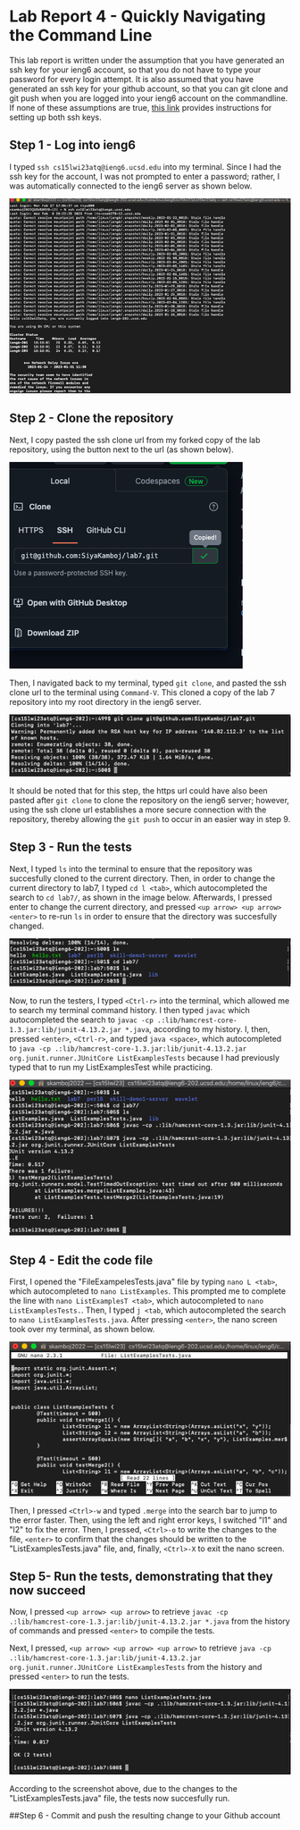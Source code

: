 # Lab Report 4 - Quickly Navigating the Command Line

This lab report is written under the assumption that you have generated an ssh key for your ieng6 account, so that you do not have to type your password for every login attempt. It is also assumed that you have generated an ssh key for your github account, so that you can git clone and git push when you are logged into your ieng6 account on the commandline. If none of these assumptions are true, [this link](https://ucsd-cse15l-w23.github.io/week/week7/) provides instructions for setting up both ssh keys.

## Step 1 - Log into ieng6

  I typed `ssh cs15lwi23atq@ieng6.ucsd.edu` into my terminal. Since I had the ssh key for the account, I was not prompted to enter a password; rather, I was automatically connected to the ieng6 server as shown below. 
  
  ![Succesful login to ssh](images/sshnopassword.png)
  
## Step 2 - Clone the repository

  Next, I copy pasted the ssh clone url from my forked copy of the lab repository, using the button next to the url (as shown below). 
 
 ![SSH url was copied](images/copiedsshurl.png)
  
  Then, I navigated back to my terminal, typed `git clone`, and pasted the ssh clone url to the terminal using `Command-V`. This cloned a copy of the lab 7 repository into my root directory in the ieng6 server. 
 
 ![Succesful git clone](images/gitclone.png)
  
  It should be noted that for this step, the https url could have also been pasted after `git clone` to clone the repository on the ieng6 server; however, using the ssh clone url establishes a more secure connection with the repository, thereby allowing the `git push` to occur in an easier way in step 9. 
 
## Step 3 - Run the tests

   Next, I typed `ls` into the terminal to ensure that the repository was succesfully cloned to the current directory. Then, in order to change the current directory to lab7, I typed `cd l <tab>`, which autocompleted the search to `cd lab7/`, as shown in the image below. Afterwards, I pressed enter to change the current directory, and pressed `<up arrow> <up arrow> <enter>` to re-run `ls` in order to ensure that the directory was succesfully changed. 

![CD into lab7](images/cdtolab7.png)

  Now, to run the testers, I typed `<Ctrl-r>` into the terminal, which allowed me to search my terminal command history. I then typed `javac` which autocompleted the search to `javac -cp .:lib/hamcrest-core-1.3.jar:lib/junit-4.13.2.jar *.java`, according to my history. I, then, pressed `<enter>`, `<Ctrl-r>`, and typed `java <space>`, which autocompleted to `java -cp .:lib/hamcrest-core-1.3.jar:lib/junit-4.13.2.jar org.junit.runner.JUnitCore ListExamplesTests` because I had previously typed that to run my ListExamplesTest while practicing.
  
  ![Ran failed tests](images/runfailedtests.png)

## Step 4 - Edit the code file
   First, I opened the "FileExampelesTests.java" file by typing `nano L <tab>`, which autocompleted to `nano ListExamples`. This prompted me to complete the line with `nano ListExamplesT <tab>`, which autocompleted to `nano ListExamplesTests.`. Then, I typed `j <tab`, which autocompleted the search to `nano ListExamplesTests.java`. After pressing `<enter>`, the nano screen took over my terminal, as shown below. 
   
   ![nano takeover](images/nanotakeover.png)
   
   Then, I pressed `<Ctrl>-w` and typed `.merge` into the search bar to jump to the error faster. Then, using the left and right error keys, I switched "l1" and "l2" to fix the error. Then, I pressed, `<Ctrl>-o` to write the changes to the file, `<enter>` to confirm that the changes should be written to the "ListExamplesTests.java" file, and, finally, `<Ctrl>-X` to exit the nano screen.

## Step 5- Run the tests, demonstrating that they now succeed

Now, I pressed `<up arrow> <up arrow>` to retrieve `javac -cp .:lib/hamcrest-core-1.3.jar:lib/junit-4.13.2.jar *.java` from the history of commands and pressed `<enter>` to compile the tests.

Next, I pressed, `<up arrow> <up arrow> <up arrow>` to retrieve `java -cp .:lib/hamcrest-core-1.3.jar:lib/junit-4.13.2.jar org.junit.runner.JUnitCore ListExamplesTests` from the history and pressed `<enter>` to run the tests. 

   ![Run passed tests](images/runpassedtests.png)
   
   According to the screenshot above, due to the changes to the "ListExamplesTests.java" file, the tests now succesfully run.


##Step 6 - Commit and push the resulting change to your Github account
